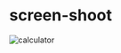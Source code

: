 # screen-shoot
![calculator](https://user-images.githubusercontent.com/106795089/197449154-043e1c67-6043-4587-8e3a-bdf24ad09482.jpeg)
